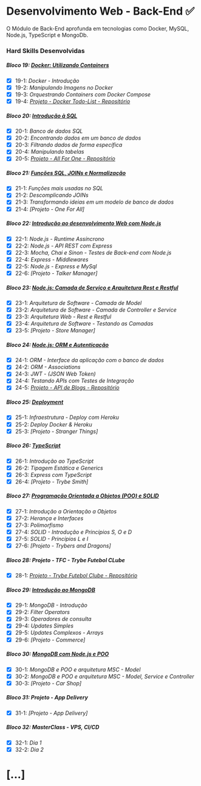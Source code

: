 # Desenvolvimento Web - Back-End :white_check_mark:

O Módulo de Back-End aprofunda em tecnologias como Docker, MySQL, Node.js, TypeScript e MongoDb.

### Hard Skills Desenvolvidas

##### Bloco 19: [Docker: Utilizando Containers](https://github.com/vitorbss12/Trybe-Roadmap-Exercises-and-Projects/tree/master/03-Desenvolvimento-Back-End/01-Docker-Utilizando-Containers)

- [X] 19-1: _Docker - Introdução_
- [X] 19-2: _Manipulando Imagens no Docker_
- [X] 19-3: _Orquestrando Containers com Docker Compose_
- [X] 19-4: _[Projeto - Docker Todo-List - Repositório](https://github.com/vitorbss12/Trybe-Exercicios-e-Projetos/tree/master/03-Desenvolvimento-Back-End/01-Docker-Utilizando-Containers/04-Projeto-Docker-TODO-List)_

##### Bloco 20: [Introdução à SQL](https://github.com/vitorbss12/Trybe-Roadmap-Exercises-and-Projects/tree/master/03-Desenvolvimento-Back-End/02-Introducao-SQL)

- [X] 20-1: _Banco de dados SQL_
- [X] 20-2: _Encontrando dados em um banco de dados_
- [X] 20-3: _Filtrando dados de forma especí­fica_
- [X] 20-4: _Manipulando tabelas_
- [X] 20-5: _[Projeto - All For One - Repositório](https://github.com/vitorbss12/Trybe-Roadmap-Exercises-and-Projects/tree/master/03-Desenvolvimento-Back-End/02-Introducao-SQL/05-Projeto-All-For-One-MySQL)_

##### Bloco 21: [Funções SQL, JOINs e Normalização](https://github.com/vitorbss12/Trybe-Roadmap-Exercises-and-Projects/tree/master/03-Desenvolvimento-Back-End/03-Funcoes-SQL-JOINs-Normalizacao)

- [X] 21-1: _Funções mais usadas no SQL_
- [X] 21-2: _Descomplicando JOINs_
- [X] 21-3: _Transformando ideias em um modelo de banco de dados_
- [X] 21-4: _[Projeto - One For All]_

##### Bloco 22: [Introdução ao desenvolvimento Web com Node.js](https://github.com/vitorbss12/Trybe-Roadmap-Exercises-and-Projects/tree/master/03-Desenvolvimento-Back-End/04-Intro-Desenvolvimento-Web-NodeJs)

- [X] 22-1: _Node.js - Runtime Assíncrono_
- [X] 22-2: _Node.js - API REST com Express_
- [X] 22-3: _Mocha, Chai e Sinon - Testes de Back-end com Node.js_
- [X] 22-4: _Express - Middlewares_
- [X] 22-5: _Node.js - Express e MySql_
- [X] 22-6: _[Projeto - Talker Manager]_

##### Bloco 23: [Node.js: Camada de Serviço e Arquitetura Rest e Restful](https://github.com/vitorbss12/Trybe-Roadmap-Exercises-and-Projects/tree/master/03-Desenvolvimento-Back-End/05-NodeJs-Camada-de-Servico-e-Arquitetura-Rest-e-Restful)

- [X] 23-1: _Arquitetura de Software - Camada de Model_
- [X] 23-2: _Arquitetura de Software - Camada de Controller e Service_
- [X] 23-3: _Arquitetura Web - Rest e Restful_
- [X] 23-4: _Arquitetura de Software - Testando as Camadas_
- [X] 23-5: _[Projeto - Store Manager]_

##### Bloco 24: [Node.js: ORM e Autenticação](https://github.com/vitorbss12/Trybe-Roadmap-Exercises-and-Projects/tree/master/03-Desenvolvimento-Back-End/06-NodeJs-ORM-e-Autenticacao)

- [X] 24-1: _ORM - Interface da aplicação com o banco de dados_
- [X] 24-2: _ORM - Associations_
- [X] 24-3: _JWT - (JSON Web Token)_
- [X] 24-4: _Testando APIs com Testes de Integração_
- [X] 24-5: _[Projeto - API de Blogs - Repositório](https://github.com/vitorbss12/API-for-Blogs-with-Express-Sequelize-MySQL)_

##### Bloco 25: [Deployment](https://github.com/vitorbss12/Trybe-Roadmap-Exercises-and-Projects/tree/master/03-Desenvolvimento-Back-End/07-Deployment)

- [X] 25-1: _Infraestrutura - Deploy com Heroku_
- [X] 25-2: _Deploy Docker & Heroku_
- [X] 25-3: _[Projeto - Stranger Things]_

##### Bloco 26: [TypeScript](https://github.com/vitorbss12/Trybe-Roadmap-Exercises-and-Projects/tree/master/03-Desenvolvimento-Back-End/08-TypeScript)

- [X] 26-1: _Introdução ao TypeScript_
- [X] 26-2: _Tipagem Estática e Generics_
- [X] 26-3: _Express com TypeScript_
- [X] 26-4: _[Projeto - Trybe Smith]_

##### Bloco 27: [Programação Orientada a Objetos (POO) e SOLID](https://github.com/vitorbss12/Trybe-Roadmap-Exercises-and-Projects/tree/master/03-Desenvolvimento-Back-End/09-POO-e-SOLID)

- [X] 27-1: _Introdução a Orientação a Objetos_
- [X] 27-2: _Herança e Interfaces_
- [X] 27-3: _Polimorfismo_
- [X] 27-4: _SOLID - Introdução e Princípios S, O e D_
- [X] 27-5: _SOLID - Princípios L e I_
- [X] 27-6: _[Projeto - Trybers and Dragons]_

##### Bloco 28: Projeto - TFC - Trybe Futebol CLube

- [X] 28-1: _[Projeto - Trybe Futebol Clube - Repositório](https://github.com/vitorbss12/FullStack-App-Football-Championship-Scoreboard)_

##### Bloco 29: [Introdução ao MongoDB](https://github.com/vitorbss12/Trybe-Roadmap-Exercises-and-Projects/tree/master/03-Desenvolvimento-Back-End/10-MongoDB)

- [X] 29-1: _MongoDB - Introdução_
- [X] 29-2: _Filter Operators_
- [X] 29-3: _Operadores de consulta_
- [X] 29-4: _Updates Simples_
- [X] 29-5: _Updates Complexos - Arrays_
- [X] 29-6: _[Projeto - Commerce]_

##### Bloco 30: [MongoDB com Node.js e POO](https://github.com/vitorbss12/Trybe-Roadmap-Exercises-and-Projects/tree/master/03-Desenvolvimento-Back-End/11-MongoDB-Node-POO)

- [X] 30-1: _MongoDB e POO e arquitetura MSC - Model_
- [X] 30-2: _MongoDB e POO e arquitetura MSC - Model, Service e Controller_
- [X] 30-3: _[Projeto - Car Shop]_

##### Bloco 31: Projeto - App Delivery

- [X] 31-1: _[Projeto - App Delivery]_

##### Bloco 32: MasterClass - VPS, CI/CD

- [X] 32-1: _Dia 1_
- [X] 32-2: _Dia 2_

# [...]
